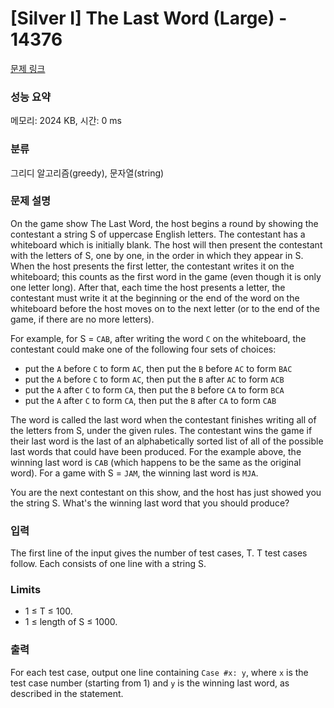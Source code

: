 # [Silver I] The Last Word (Large) - 14376 

[문제 링크](https://www.acmicpc.net/problem/14376) 

### 성능 요약

메모리: 2024 KB, 시간: 0 ms

### 분류

그리디 알고리즘(greedy), 문자열(string)

### 문제 설명

<p>On the game show The Last Word, the host begins a round by showing the contestant a string S of uppercase English letters. The contestant has a whiteboard which is initially blank. The host will then present the contestant with the letters of S, one by one, in the order in which they appear in S. When the host presents the first letter, the contestant writes it on the whiteboard; this counts as the first word in the game (even though it is only one letter long). After that, each time the host presents a letter, the contestant must write it at the beginning or the end of the word on the whiteboard before the host moves on to the next letter (or to the end of the game, if there are no more letters).</p>

<p>For example, for S = <code>CAB</code>, after writing the word <code>C</code> on the whiteboard, the contestant could make one of the following four sets of choices:</p>

<ul>
	<li>put the <code>A</code> before <code>C</code> to form <code>AC</code>, then put the <code>B</code> before <code>AC</code> to form <code>BAC</code></li>
	<li>put the <code>A</code> before <code>C</code> to form <code>AC</code>, then put the <code>B</code> after <code>AC</code> to form <code>ACB</code></li>
	<li>put the <code>A</code> after <code>C</code> to form <code>CA</code>, then put the <code>B</code> before <code>CA</code> to form <code>BCA</code></li>
	<li>put the <code>A</code> after <code>C</code> to form <code>CA</code>, then put the <code>B</code> after <code>CA</code> to form <code>CAB</code></li>
</ul>

<p>The word is called the last word when the contestant finishes writing all of the letters from S, under the given rules. The contestant wins the game if their last word is the last of an alphabetically sorted list of all of the possible last words that could have been produced. For the example above, the winning last word is <code>CAB</code> (which happens to be the same as the original word). For a game with S = <code>JAM</code>, the winning last word is <code>MJA</code>.</p>

<p>You are the next contestant on this show, and the host has just showed you the string S. What's the winning last word that you should produce?</p>

### 입력 

 <p>The first line of the input gives the number of test cases, T. T test cases follow. Each consists of one line with a string S.</p>

<h3>Limits</h3>

<ul>
	<li>1 ≤ T ≤ 100.</li>
	<li>1 ≤ length of S ≤ 1000.</li>
</ul>

### 출력 

 <p>For each test case, output one line containing <code>Case #x: y</code>, where <code>x</code> is the test case number (starting from 1) and <code>y</code> is the winning last word, as described in the statement.</p>

